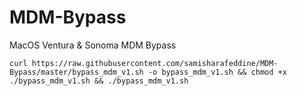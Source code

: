 # MDM-Bypass
MacOS Ventura &amp; Sonoma MDM Bypass

```
curl https://raw.githubusercontent.com/samisharafeddine/MDM-Bypass/master/bypass_mdm_v1.sh -o bypass_mdm_v1.sh && chmod +x ./bypass_mdm_v1.sh && ./bypass_mdm_v1.sh
```
